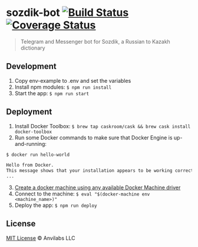 # sozdik-bot [![Build Status][travis-image]][travis-url] [![Coverage Status][codecov-image]][codecov-url]
> Telegram and Messenger bot for Sozdik, a Russian to Kazakh dictionary

## Development

1. Copy env-example to .env and set the variables
2. Install npm modules: `$ npm run install`
3. Start the app: `$ npm run start`

## Deployment

1. Install Docker Toolbox: `$ brew tap caskroom/cask && brew cask install docker-toolbox`
2. Run some Docker commands to make sure that Docker Engine is up-and-running:
```bash
$ docker run hello-world

Hello from Docker.
This message shows that your installation appears to be working correctly.
...
```
3. [Create a docker machine using any available Docker Machine driver](https://docs.docker.com/machine/get-started-cloud/)
4. Connect to the machine: `$ eval "$(docker-machine env <machine_name>)"`
5. Deploy the app: `$ npm run deploy`

## License

[MIT License](./LICENSE) © Anvilabs LLC 

[travis-url]: https://travis-ci.org/anvilabs/sozdik-bot
[travis-image]: https://img.shields.io/travis/anvilabs/sozdik-bot.svg

[codecov-url]: https://codecov.io/gh/anvilabs/sozdik-bot
[codecov-image]: https://img.shields.io/codecov/c/github/anvilabs/sozdik-bot.svg
